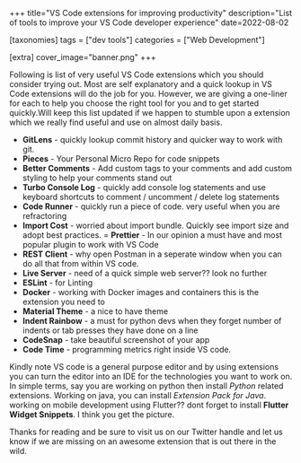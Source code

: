 +++
title="VS Code extensions for improving productivity"
description="List of tools to improve your VS Code developer experience"
date=2022-08-02

[taxonomies]
tags = ["dev tools"]
categories = ["Web Development"]

[extra]
cover_image="banner.png"
+++

Following is list of very useful VS Code extensions which you should consider trying out. Most are self explanatory and a quick lookup in VS Code extensions will do the job for you. However, we are giving a one-liner for each to help you choose the right tool for you and to get started quickly.Will keep this list updated if we happen to stumble upon a extension which we really find useful and use on almost daily basis. 

- **GitLens** - quickly lookup commit history and quicker way to work with git.
- **Pieces** - Your Personal Micro Repo for code snippets
- **Better Comments** - Add custom tags to your comments and add custom styling to help your comments stand out
- **Turbo Console Log** - quickly add console log statements and use keyboard shortcuts to comment / uncomment / delete log statements
- **Code Runner** - quickly run a piece of code. very useful when you are refractoring
- **Import Cost** - worried about import bundle. Quickly see import size and adopt best practices.
= **Prettier** - In our opinion a must have and most popular plugin to work with VS Code
- **REST Client** - why open Postman in a seperate window when you can do all that from within VS code.
- **Live Server** - need of a quick simple web server?? look no further
- **ESLint** - for Linting
- **Docker** - working with Docker images and containers this is the extension you need to
- **Material Theme** - a nice to have theme
- **Indent Rainbow** - a must for python devs when they forget number of indents or tab presses they have done on a line
- **CodeSnap** - take beautiful screenshot of your app
- **Code Time** - programming metrics right inside VS code.


Kindly note VS code is a general purpose editor and by using extensions you can turn the editor into an IDE for the technologies you want to work on. In simple terms, say you are working on python then install *Python* related extensions. Working on java, you can install *Extension Pack for Java*. working on mobile development using Flutter?? dont forget to install **Flutter Widget Snippets**. I think you get the picture.

Thanks for reading and be sure to visit us on our Twitter handle and let us know if we are missing on an awesome extension that is out there in the wild.